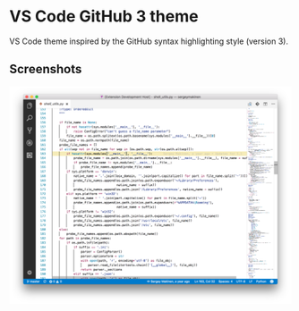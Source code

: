 # VS Code GitHub 3 theme

VS Code theme inspired by the GitHub syntax highlighting style (version 3).

## Screenshots

![Python](Screenshot%20-%20Python.png)
